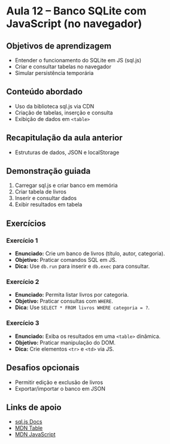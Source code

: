 # Aula 12 – Banco SQLite com JavaScript (no navegador)

## Objetivos de aprendizagem
- Entender o funcionamento do SQLite em JS (sql.js)
- Criar e consultar tabelas no navegador
- Simular persistência temporária

## Conteúdo abordado
- Uso da biblioteca sql.js via CDN
- Criação de tabelas, inserção e consulta
- Exibição de dados em `<table>`

## Recapitulação da aula anterior
- Estruturas de dados, JSON e localStorage

## Demonstração guiada
1. Carregar sql.js e criar banco em memória
2. Criar tabela de livros
3. Inserir e consultar dados
4. Exibir resultados em tabela

## Exercícios
### Exercício 1
- **Enunciado:** Crie um banco de livros (título, autor, categoria).
- **Objetivo:** Praticar comandos SQL em JS.
- **Dica:** Use `db.run` para inserir e `db.exec` para consultar.

### Exercício 2
- **Enunciado:** Permita listar livros por categoria.
- **Objetivo:** Praticar consultas com `WHERE`.
- **Dica:** Use `SELECT * FROM livros WHERE categoria = ?`.

### Exercício 3
- **Enunciado:** Exiba os resultados em uma `<table>` dinâmica.
- **Objetivo:** Praticar manipulação do DOM.
- **Dica:** Crie elementos `<tr>` e `<td>` via JS.

## Desafios opcionais
- Permitir edição e exclusão de livros
- Exportar/importar o banco em JSON

## Links de apoio
- [sql.js Docs](https://sql.js.org/)
- [MDN Table](https://developer.mozilla.org/pt-BR/docs/Web/HTML/Element/table)
- [MDN JavaScript](https://developer.mozilla.org/pt-BR/docs/Web/JavaScript)
